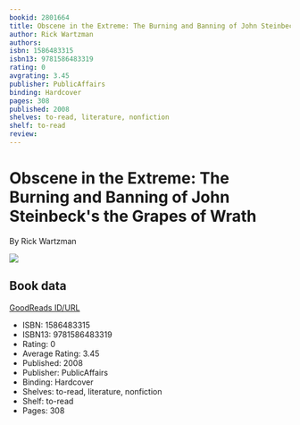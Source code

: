 ```yaml
---
bookid: 2801664
title: Obscene in the Extreme: The Burning and Banning of John Steinbeck's the Grapes of Wrath
author: Rick Wartzman
authors: 
isbn: 1586483315
isbn13: 9781586483319
rating: 0
avgrating: 3.45
publisher: PublicAffairs
binding: Hardcover
pages: 308
published: 2008
shelves: to-read, literature, nonfiction
shelf: to-read
review: 
---
```


# Obscene in the Extreme: The Burning and Banning of John Steinbeck's the Grapes of Wrath

By Rick Wartzman

![](https://i.gr-assets.com/images/S/compressed.photo.goodreads.com/books/1328759345l/2801664.jpg)

## Book data

[GoodReads ID/URL](https://www.goodreads.com/book/show/2801664)

- ISBN: 1586483315
- ISBN13: 9781586483319
- Rating: 0
- Average Rating: 3.45
- Published: 2008
- Publisher: PublicAffairs
- Binding: Hardcover
- Shelves: to-read, literature, nonfiction
- Shelf: to-read
- Pages: 308

